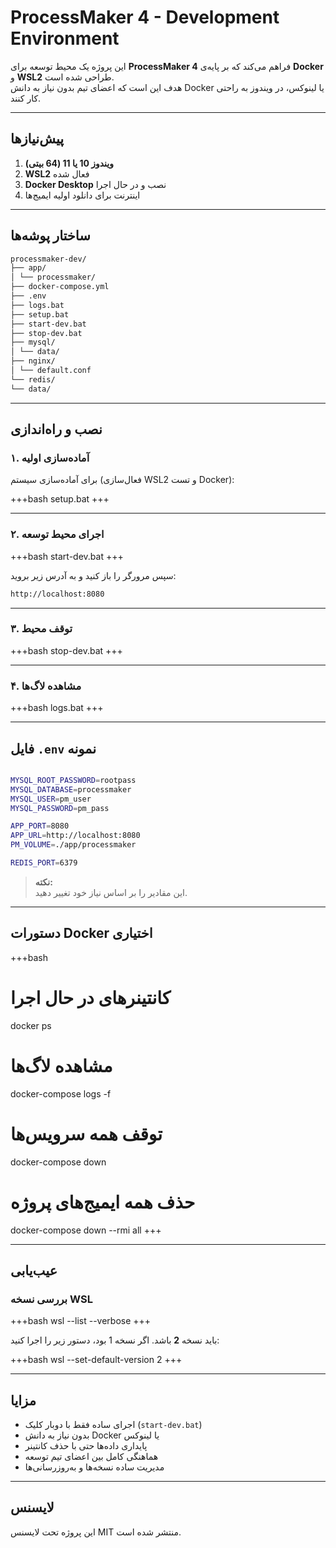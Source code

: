 # ProcessMaker 4 - Development Environment

این پروژه یک محیط توسعه برای **ProcessMaker 4** فراهم می‌کند که بر پایه‌ی **Docker** و **WSL2** طراحی شده است.  
هدف این است که اعضای تیم بدون نیاز به دانش Docker یا لینوکس، در ویندوز به راحتی کار کنند.

---

## پیش‌نیازها

1. **ویندوز 10 یا 11 (64 بیتی)**
2. **WSL2** فعال شده
3. **Docker Desktop** نصب و در حال اجرا
4. اینترنت برای دانلود اولیه ایمیج‌ها

---

## ساختار پوشه‌ها

```bash
processmaker-dev/
├── app/
│ └── processmaker/
├── docker-compose.yml
├── .env
├── logs.bat
├── setup.bat
├── start-dev.bat
├── stop-dev.bat
├── mysql/
│ └── data/
├── nginx/
│ └── default.conf
└── redis/
└── data/
```

---

## نصب و راه‌اندازی

### **۱. آماده‌سازی اولیه**
برای آماده‌سازی سیستم (فعال‌سازی WSL2 و تست Docker):

+++bash
setup.bat
+++

---

### **۲. اجرای محیط توسعه**
+++bash
start-dev.bat
+++

سپس مرورگر را باز کنید و به آدرس زیر بروید:

```bash
http://localhost:8080

```


---

### **۳. توقف محیط**
+++bash
stop-dev.bat
+++

---

### **۴. مشاهده لاگ‌ها**
+++bash
logs.bat
+++

---

## فایل `.env` نمونه

```bash

MYSQL_ROOT_PASSWORD=rootpass
MYSQL_DATABASE=processmaker
MYSQL_USER=pm_user
MYSQL_PASSWORD=pm_pass

APP_PORT=8080
APP_URL=http://localhost:8080
PM_VOLUME=./app/processmaker

REDIS_PORT=6379

```

> **نکته:**  
> این مقادیر را بر اساس نیاز خود تغییر دهید.

---

## دستورات Docker اختیاری

+++bash
# کانتینرهای در حال اجرا
docker ps

# مشاهده لاگ‌ها
docker-compose logs -f

# توقف همه سرویس‌ها
docker-compose down

# حذف همه ایمیج‌های پروژه
docker-compose down --rmi all
+++

---

## عیب‌یابی

### بررسی نسخه WSL
+++bash
wsl --list --verbose
+++

باید نسخه **2** باشد. اگر نسخه 1 بود، دستور زیر را اجرا کنید:

+++bash
wsl --set-default-version 2
+++

---

## مزایا

- اجرای ساده فقط با دوبار کلیک (`start-dev.bat`)
- بدون نیاز به دانش Docker یا لینوکس
- پایداری داده‌ها حتی با حذف کانتینر
- هماهنگی کامل بین اعضای تیم توسعه
- مدیریت ساده نسخه‌ها و به‌روزرسانی‌ها

---

## لایسنس

این پروژه تحت لایسنس MIT منتشر شده است.

